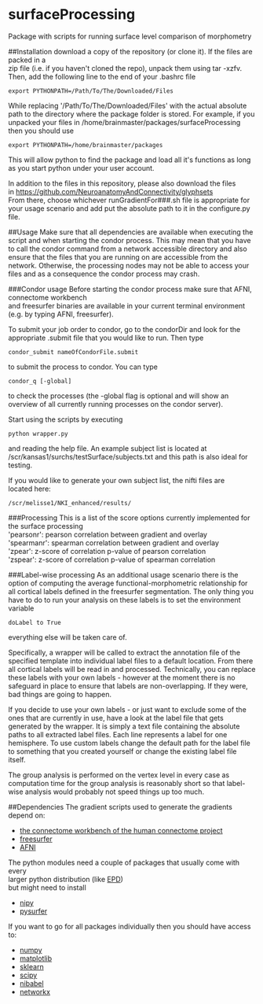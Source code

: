 surfaceProcessing
=================

Package with scripts for running surface level comparison of morphometry

##Installation
download a copy of the repository (or clone it). If the files are packed in a  
zip file (i.e. if you haven't cloned the repo), unpack them using tar -xzfv.  
Then, add the following line to the end of your .bashrc file  

    export PYTHONPATH=/Path/To/The/Downloaded/Files
    
While replacing '/Path/To/The/Downloaded/Files' with the actual absolute  
path to the directory where the package folder is stored. For example,
if you unpacked your files in /home/brainmaster/packages/surfaceProcessing
then you should use

    export PYTHONPATH=/home/brainmaster/packages
    
This will allow python to find the package and load all it's functions as
long as you start python under your user account.

In addition to the files in this repository, please also download the files  
in https://github.com/NeuroanatomyAndConnectivity/glyphsets  
From there, choose whichever runGradientFor###.sh file is appropriate for  
your usage scenario and add put the absolute path to it in the configure.py  
file.


##Usage
Make sure that all dependencies are available when executing the script
and when starting the condor process. This may mean that you have to call the
condor command from a network accessible directory and also ensure that the
files that you are running on are accessible from the network. Otherwise, the
processing nodes may not be able to access your files and as a consequence the
condor process may crash.

###Condor usage
Before starting the condor process make sure that AFNI, connectome workbench  
and freesurfer binaries are available in your current terminal
environment (e.g. by typing AFNI, freesurfer).

To submit your job order to condor, go to the condorDir and look for the
appropriate .submit file that you would like to run. Then type

    condor_submit nameOfCondorFile.submit

to submit the process to condor. You can type

    condor_q [-global]

to check the processes (the -global flag is optional and will show an
overview of all currently running processes on the condor server).

Start using the scripts by executing

    python wrapper.py
    
and reading the help file. An example subject list is located at  
/scr/kansas1/surchs/testSurface/subjects.txt and this path is also ideal for  
testing.

If you would like to generate your own subject list, the nifti files are  
located here:

    /scr/melisse1/NKI_enhanced/results/

###Processing
This is a list of the score options currently implemented for the surface processing  
'pearsonr': pearson correlation between gradient and overlay  
'spearmanr': spearman correlation between gradient and overlay  
'zpear': z-score of correlation p-value of pearson correlation  
'zspear': z-score of correlation p-value of spearman correlation

###Label-wise processing
As an additional usage scenario there is the option of computing the average
functional-morphometric relationship for all cortical labels defined in the
freesurfer segmentation.
The only thing you have to do to run your analysis on these labels is to set the
environment variable

    doLabel to True

everything else will be taken care of.

Specifically, a wrapper will be called to extract the annotation file of the
specified template into individual label files to a default location. From there
all cortical labels will be read in and processed. Technically, you can replace
these labels with your own labels - however at the moment there is no safeguard
in place to ensure that labels are non-overlapping. If they were, bad things are
going to happen.

If you decide to use your own labels - or just want to exclude some of the ones
that are currently in use, have a look at the label file that gets generated by
the wrapper. It is simply a text file containing the absolute paths to all
extracted label files. Each line represents a label for one hemisphere. To use
custom labels change the default path for the label file to something that you
created yourself or change the existing label file itself.

The group analysis is performed on the vertex level in every case as computation
time for the group analysis is reasonably short so that label-wise analysis would
probably not speed things up too much.

##Dependencies
The gradient scripts used to generate the gradients depend on:
* [the connectome workbench of the human connectome project](http://www.humanconnectome.org/connectome/connectome-workbench.html)
* [freesurfer](http://ftp.nmr.mgh.harvard.edu/fswiki/Download)
* [AFNI](http://afni.nimh.nih.gov/afni/download)

The python modules need a couple of packages that usually come with every  
larger python distribution (like [EPD](https://www.enthought.com/products/epd/))  
but might need to install
* [nipy](http://nipy.org/)
* [pysurfer](http://pysurfer.github.io/)

If you want to go for all packages individually then you should have access to:
* [numpy](http://www.numpy.org/)
* [matplotlib](http://matplotlib.org/)
* [sklearn](http://scikit-learn.org/stable/)
* [scipy](http://www.scipy.org/)
* [nibabel](http://nipy.sourceforge.net/nibabel/)
* [networkx](http://networkx.github.io/)
